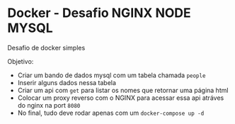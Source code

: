 # **Docker** - Desafio NGINX NODE MYSQL

Desafio de docker simples

Objetivo:

- Criar um bando de dados mysql com um tabela chamada `people`
- Inserir alguns dados nessa tabela
- Criar um api com `get` para listar os nomes que retornar uma página html
- Colocar um proxy reverso com o NGINX para acessar essa api atráves do nginx na port `8080`
- No final, tudo deve rodar apenas com um `docker-compose up -d`
